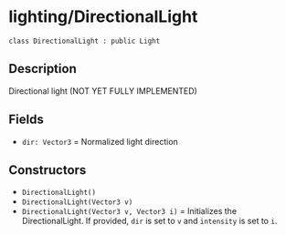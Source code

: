 # lighting/DirectionalLight

`class DirectionalLight : public Light`

## Description

Directional light (NOT YET FULLY IMPLEMENTED)

## Fields

- `dir: Vector3` = Normalized light direction

## Constructors

- `DirectionalLight()`
- `DirectionalLight(Vector3 v)`
- `DirectionalLight(Vector3 v, Vector3 i)` = Initializes the DirectionalLight. If provided, `dir` is set to `v` and `intensity` is set to `i`.
